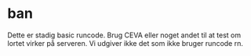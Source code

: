 # ban
Dette er stadig basic runcode. Brug CEVA eller noget andet til at test om lortet virker på serveren.
Vi udgiver ikke det som ikke bruger runcode rn.
